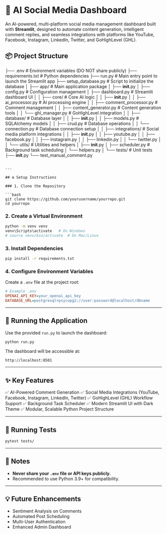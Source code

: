# 🚀 AI Social Media Dashboard

An AI-powered, multi-platform social media management dashboard built with **Streamlit**, designed to automate content generation, intelligent comment replies, and seamless integrations with platforms like YouTube, Facebook, Instagram, LinkedIn, Twitter, and GoHighLevel (GHL).
## 📦 Project Structure


├── .env                      # Environment variables (DO NOT share publicly)
├── requirements.txt          # Python dependencies
├── run.py                    # Main entry point to launch the Streamlit app
├── setup\_database.py         # Script to initialize the database
│
├── app/                      # Main application package
│   ├── **init**.py
│   ├── config.py             # Configuration management
│   ├── dashboard.py          # Streamlit dashboard UI
│
│   ├── core/                 # Core AI logic
│   │   ├── **init**.py
│   │   ├── ai\_processor.py   # AI processing engine
│   │   ├── comment\_processor.py  # Comment management
│   │   ├── content\_generator.py  # Content generation tools
│   │   └── ghl\_manager.py    # GoHighLevel integration
│
│   ├── database/             # Database layer
│   │   ├── **init**.py
│   │   ├── models.py         # SQLAlchemy models
│   │   ├── crud.py           # Database operations
│   │   └── connection.py     # Database connection setup
│
│   ├── integrations/         # Social media platform integrations
│   │   ├── **init**.py
│   │   ├── youtube.py
│   │   ├── facebook.py
│   │   ├── instagram.py
│   │   ├── linkedin.py
│   │   └── twitter.py
│
│   └── utils/                # Utilities and helpers
│       ├── **init**.py
│       ├── scheduler.py      # Background task scheduling
│       └── helpers.py
│
└── tests/                    # Unit tests
├── **init**.py
└── test\_manual\_comment.py

````

---

## ⚙️ Setup Instructions

### 1. Clone the Repository

```bash
git clone https://github.com/yourusername/yourrepo.git
cd yourrepo
````

### 2. Create a Virtual Environment

```bash
python -m venv venv
venv\Scripts\activate   # On Windows
# source venv/bin/activate  # On Mac/Linux
```

### 3. Install Dependencies

```bash
pip install -r requirements.txt
```

### 4. Configure Environment Variables

Create a `.env` file at the project root:

```ini
# Example .env
OPENAI_API_KEY=your_openai_api_key
DATABASE_URL=postgresql+psycopg2://user:password@localhost/dbname
```

---

## 🚀 Running the Application

Use the provided `run.py` to launch the dashboard:

```bash
python run.py
```

The dashboard will be accessible at:

```
http://localhost:8501
```

---

## ✨ Key Features

✅ AI-Powered Comment Generation
✅ Social Media Integrations (YouTube, Facebook, Instagram, LinkedIn, Twitter)
✅ GoHighLevel (GHL) Workflow Support
✅ Background Task Scheduler
✅ Modern Streamlit UI with Dark Theme
✅ Modular, Scalable Python Project Structure

---

## 🧪 Running Tests

```bash
pytest tests/
```

---

## 📌 Notes

* **Never share your `.env` file or API keys publicly.**
* Recommended to use Python 3.9+ for compatibility.

---

## 💡 Future Enhancements

* Sentiment Analysis on Comments
* Automated Post Scheduling
* Multi-User Authentication
* Enhanced Admin Dashboard


 
 
